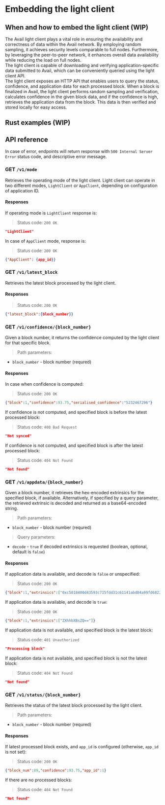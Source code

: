 # Embedding the light client

## When and how to embed the light client (WIP)

The Avail light client plays a vital role in ensuring the availability and correctness of data within the Avail network. By employing random sampling, it achieves security levels comparable to full nodes. Furthermore, by leveraging the peer-to-peer network, it enhances overall data availability while reducing the load on full nodes.  
The light client is capable of downloading and verifying application-specific data submitted to Avail, which can be conveniently queried using the light client API.  
The light client exposes an HTTP API that enables users to query the status, confidence, and application data for each processed block. When a block is finalized in Avail, the light client performs random sampling and verification, calculates confidence in the given block data, and if the confidence is high, retrieves the application data from the block. This data is then verified and stored locally for easy access.

## Rust examples (WIP)

## API reference

In case of error, endpoints will return response with `500 Internal Server Error` status code, and descriptive error message.

### **GET** `/v1/mode`

Retrieves the operating mode of the light client. Light client can operate in two different modes, `LightClient` or `AppClient`, depending on configuration of application ID.

#### Responses

If operating mode is `LightClient` response is:

> Status code: `200 OK`
```json
"LightClient"
```

In case of `AppClient` mode, response is:

> Status code: `200 OK`
```json
{"AppClient": {app_id}}
```

### **GET** `/v1/latest_block`

Retrieves the latest block processed by the light client.

#### Responses

> Status code: `200 OK`
```json
{"latest_block":{block_number}}
```

### **GET** `/v1/confidence/{block_number}`

Given a block number, it returns the confidence computed by the light client for that specific block.

> Path parameters:
- `block_number` - block number (requred)

#### Responses

In case when confidence is computed:

> Status code: `200 OK`
```json
{"block":1,"confidence":93.75,"serialised_confidence":"5232467296"}
```

If confidence is not computed, and specified block is before the latest processed block:

> Status code: `400 Bad Request`
```json
"Not synced"
```

If confidence is not computed, and specified block is after the latest processed block:

> Status code: `404 Not Found`
```json
"Not found"
```

### **GET** `/v1/appdata/{block_number}`

Given a block number, it retrieves the hex-encoded extrinsics for the specified block, if available. Alternatively, if specified by a query parameter, the retrieved extrinsic is decoded and returned as a base64-encoded string.

> Path parameters:
- `block_number` - block number (requred)

> Query parameters:
- `decode` - `true` if decoded extrinsics is requested (boolean, optional, default is `false`)

#### Responses

If application data is available, and decode is `false` or unspecified:

> Status code: `200 OK`
```json
{"block":1,"extrinsics":["0xc5018400d43593c715fdd31c61141abd04a99fd6822c8558854ccde39a5684e7a56da27d01308e88ca257b65514b7b44fc1913a6a9af6abc34c3d22761b0e425674d68df7de26be1c8533a7bbd01fdb3a8daa5af77df6d3fb0a67cde8241f461f4fe16f188000000041d011c6578616d706c65"]}
```

If application data is available, and decode is `true`:

> Status code: `200 OK`
```json
{"block":1,"extrinsics":["ZXhhbXBsZQ=="]}
```

If application data is not available, and specified block is the latest block:

> Status code: `401 Unauthorized`
```json
"Processing block"
```

If application data is not available, and specified block is not the latest block:

> Status code: `404 Not Found`
```json
"Not found"
```

### **GET** `/v1/status/{block_number}`

Retrieves the status of the latest block processed by the light client.

> Path parameters:
- `block_number` - block number (requred)

#### Responses

If latest processed block exists, and `app_id` is configured (otherwise, `app_id` is not set):

> Status code: `200 OK`
```json
{"block_num":89,"confidence":93.75,"app_id":1}
```

If there are no processed blocks:

> Status code: `404 Not Found`
```json
"Not found"
```
